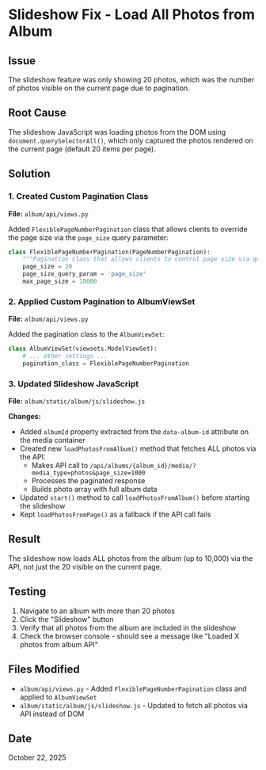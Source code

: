 # Slideshow Fix - Load All Photos from Album

## Issue
The slideshow feature was only showing 20 photos, which was the number of photos visible on the current page due to pagination.

## Root Cause
The slideshow JavaScript was loading photos from the DOM using `document.querySelectorAll()`, which only captured the photos rendered on the current page (default 20 items per page).

## Solution

### 1. Created Custom Pagination Class
**File:** `album/api/views.py`

Added `FlexiblePageNumberPagination` class that allows clients to override the page size via the `page_size` query parameter:

```python
class FlexiblePageNumberPagination(PageNumberPagination):
    """Pagination class that allows clients to control page size via query parameter."""
    page_size = 20
    page_size_query_param = 'page_size'
    max_page_size = 10000
```

### 2. Applied Custom Pagination to AlbumViewSet
**File:** `album/api/views.py`

Added the pagination class to the `AlbumViewSet`:

```python
class AlbumViewSet(viewsets.ModelViewSet):
    # ... other settings ...
    pagination_class = FlexiblePageNumberPagination
```

### 3. Updated Slideshow JavaScript
**File:** `album/static/album/js/slideshow.js`

**Changes:**
- Added `albumId` property extracted from the `data-album-id` attribute on the media container
- Created new `loadPhotosFromAlbum()` method that fetches ALL photos via the API:
  - Makes API call to `/api/albums/{album_id}/media/?media_type=photos&page_size=1000`
  - Processes the paginated response
  - Builds photo array with full album data
- Updated `start()` method to call `loadPhotosFromAlbum()` before starting the slideshow
- Kept `loadPhotosFromPage()` as a fallback if the API call fails

## Result
The slideshow now loads ALL photos from the album (up to 10,000) via the API, not just the 20 visible on the current page.

## Testing
1. Navigate to an album with more than 20 photos
2. Click the "Slideshow" button
3. Verify that all photos from the album are included in the slideshow
4. Check the browser console - should see a message like "Loaded X photos from album API"

## Files Modified
- `album/api/views.py` - Added `FlexiblePageNumberPagination` class and applied to `AlbumViewSet`
- `album/static/album/js/slideshow.js` - Updated to fetch all photos via API instead of DOM

## Date
October 22, 2025
